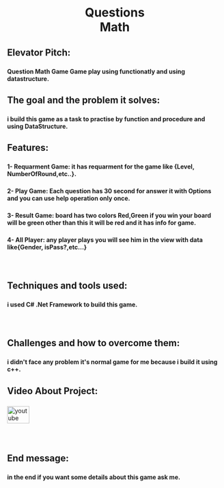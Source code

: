 <h1 align="center">Questions <br>Math</h1>

###

<h2 align="left">Elevator Pitch:</h2>

###

<h4 align="left">Question Math Game Game play using functionatly and using datastructure.</h4>

###

<h2 align="left">The goal and the problem it solves:</h2>

###



<h4 align="left">i build this game as a task to practise by function and procedure and using DataStructure.</h4>


###

<h2 align="left">Features:</h2>

###

<h4 align="left">1- Requarment Game: it has requarment for the game like {Level, NumberOfRound,etc..}.</h4>

###

<h4 align="left">2- Play Game: Each question has 30 second for answer it with Options and you can use help operation only once.</h4>

###

<h4 align="left">3- Result Game: board has two colors Red,Green if you win your board will be green other than this it will be red and it has info for game.</h4>

###

<h4 align="left">4- All Player: any player plays you will see him in the view with data like{Gender, isPass?,etc...}</h4>

###

<br clear="both">

<h2 align="left">Techniques and tools used:</h2>

###

<h4 align="left">i used C# .Net Framework to build this game.</h4>

###

<br clear="both">

<h2 align="left">Challenges and how to overcome them:</h2>

###

<h4 align="left">i didn't face any problem it's normal game for me because i build it using c++.</h4>

###

<h2 align="left">Video About Project:</h2>

###

<div align="left">
  <a href="https://youtu.be/QGlgoNBqpKU?feature=shared" target="_blank">
    <img src="https://raw.githubusercontent.com/maurodesouza/profile-readme-generator/master/src/assets/icons/social/youtube/default.svg" width="52" height="40" alt="youtube logo"  />
  </a>
</div>

###

<br clear="both">

<h2 align="left">End message:</h2>

###

<h4 align="left">in the end if you want some details about this game ask me.</h4>

###
